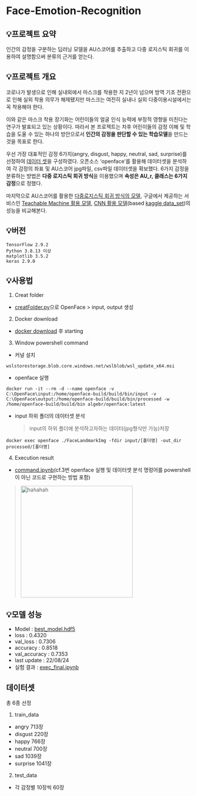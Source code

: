 # Face-Emotion-Recognition

## **💡프로젝트 요약**
인간의 감정을 구분하는 딥러닝 모델을 AU스코어를 추출하고 다중 로지스틱 회귀를 이용하여 설명함으써 분류의 근거를 얻는다.


## **💡프로젝트 개요**
 코로나가 발생으로 인해 실내외에서 마스크를 착용한 지 2년이 넘으며 방역 기조 전환으로 인해 실외 착용 의무가 해제됐지만 마스크는 여전히 실내나 실외 다중이용시설에서는 꼭 착용해야 한다.
 
 
이와 같은 마스크 착용 장기화는 어린이들의 얼굴 인식 능력에 부정적 영향을 미친다는 연구가 발표되고 있는 상황이다. 따라서 본 프로젝트는 차후 어린이들의 감정 이해 및 학습을 도울 수 있는 하나의 방안으로서 **인간의 감정을 판단할 수 있는 학습모델**을 만드는 것을 목표로 한다. 


우선 가장 대표적인 감정 6가지(angry, disgust, happy, neutral, sad, surprise)를 선정하여  [데이터 셋](#데이터셋)을 구성하였다. 오픈소스 ‘openface’를 활용해 데이터셋을 분석하여 각 감정의 좌표 및 AU스코어 jpg파일, csv파일 데이터셋을 확보했다. 6가지 감정을 분류하는 방법은 **다중 로지스틱 회귀 방식**을 이용했으며 **속성은 AU_r, 클래스는 6가지 감정**으로 정했다. 


 마지막으로 AU스코어를 활용한 [다중로지스틱 회귀 방식의 모델](https://github.com/Happy-ryan/Face-Emotion-Recognition/blob/main/src/model.ipynb), 구글에서 제공하는 서비스인 [Teachable Machine 활용 모델](https://github.com/Happy-ryan/Face-Emotion-Recognition/blob/main/src/Teachable_machine_model.ipynb), [CNN 활용 모델](https://github.com/Happy-ryan/Face-Emotion-Recognition/blob/main/src/CNN_model.ipynb)(based [kaggle data_set](https://www.kaggle.com/datasets/msambare/fer2013))의 성능을 비교해본다.

## **💡버전**
```
TensorFlow 2.9.2 
Python 3.8.13 이상
matplotlib 3.5.2
keras 2.9.0
```
## **💡사용법**
1. Creat folder
- [creatFolder.py](https://github.com/Happy-ryan/Face-Emotion-Recognition/blob/main/src/creatFloder.py)으로 OpenFace > input, output 생성

2. Docker download 
- [docker download](https://docs.docker.com/get-docker/) 후 starting

3. Window powershell command
- 커널 설치
```
wslstorestorage.blob.core.windows.net/wslblob/wsl_update_x64.msi
```
- openface 실행
```
docker run -it --rm -d --name openface -v C:\OpenFace\input:/home/openface-build/build/bin/input -v C:\OpenFace\output:/home/openface-build/build/bin/processed -w /home/openface-build/build/bin algebr/openface:latest
```
- input 하위 폴더의 데이터셋 분석
  > input의 하위 폴더에 분석하고자하는 데이터(jpg형식만 가능)저장 
```
docker exec openface ./FaceLandmarkImg -fdir input/[폴더명] -out_dir processed/[폴더명]
```
4. Execution result
- [command.ipynb](https://github.com/Happy-ryan/Face-Emotion-Recognition/blob/main/src/command.ipynb)(cf.3번 openface 실행 및 데이터셋 분석 명렁어를 powershell이 아닌 코드로 구현하는 방법 포함)
> <img width="304" alt="hahahah" src="https://user-images.githubusercontent.com/101412264/186561481-37dda9e5-13ea-486e-8301-206c37307ba9.PNG">

## **💡모델 성능** 
- Model : [best_model.hdf5](https://github.com/Happy-ryan/Face-Emotion-Recognition/blob/main/models/best_model.hdf5)
- loss : 0.4320
- val_loss : 0.7306
- accuracy : 0.8518
- val_accuracy : 0.7353
- last update : 22/08/24
- 실험 결과 : [exec_final.ipynb](https://github.com/Happy-ryan/Face-Emotion-Recognition/blob/main/src/exec_final.ipynb)

## **데이터셋** 
총 6종 선정
1. train_data
- angry 713장
- disgust 220장
- happy 766장
- neutral 700장
- sad 1039장
- surprise 1041장
2. test_data
- 각 감정별 10장씩 60장
